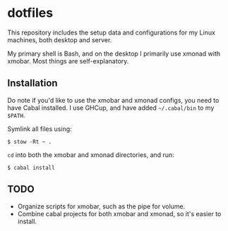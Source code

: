 # dotfiles

This repository includes the setup data and configurations for my Linux machines, both desktop and server.

My primary shell is Bash, and on the desktop I primarily use xmonad with xmobar. Most things are self-explanatory.

## Installation

Do note if you'd like to use the xmobar and xmonad configs, you need to have Cabal installed. I use GHCup, and have added `~/.cabal/bin` to my `$PATH`.

Symlink all files using:

```
$ stow -Rt ~ .
```

`cd` into both the xmobar and xmonad directories, and run:

```
$ cabal install
```

## TODO

* Organize scripts for xmobar, such as the pipe for volume.
* Combine cabal projects for both xmobar and xmonad, so it's easier to install.
